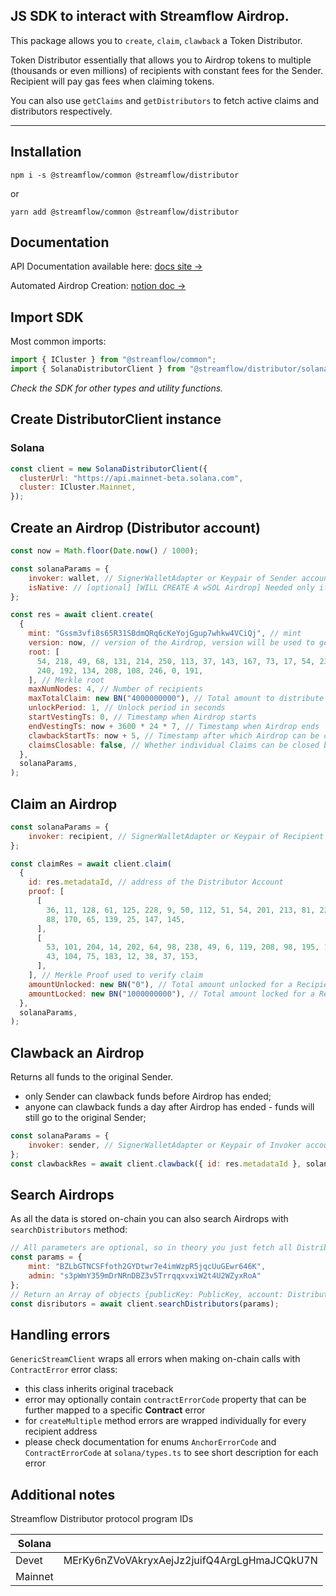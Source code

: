 ## JS SDK to interact with Streamflow Airdrop.

This package allows you to `create`, `claim`, `clawback` a Token Distributor.

Token Distributor essentially that allows you to Airdrop tokens to multiple (thousands or even millions) of recipients with constant fees for the Sender. Recipient will pay gas fees when claiming tokens.

You can also use `getClaims` and `getDistributors` to fetch active claims and distributors respectively.

---

## Installation

`npm i -s @streamflow/common @streamflow/distributor`

or

`yarn add @streamflow/common @streamflow/distributor`

## Documentation
API Documentation available here: [docs site →](https://streamflow-finance.github.io/js-sdk/)

Automated Airdrop Creation: [notion doc →](https://streamflow.notion.site/Automated-Airdrop-Creation-45b84bfd2dda4d7196be5dd02eed29c8)

## Import SDK

Most common imports:

```javascript
import { ICluster } from "@streamflow/common";
import { SolanaDistributorClient } from "@streamflow/distributor/solana";
```

_Check the SDK for other types and utility functions._

## Create DistributorClient instance

### Solana

```javascript
const client = new SolanaDistributorClient({
  clusterUrl: "https://api.mainnet-beta.solana.com",
  cluster: ICluster.Mainnet,
});
```

## Create an Airdrop (Distributor account)

```javascript
const now = Math.floor(Date.now() / 1000);

const solanaParams = {
    invoker: wallet, // SignerWalletAdapter or Keypair of Sender account
    isNative: // [optional] [WILL CREATE A wSOL Airdrop] Needed only if you need to Airdrop Solana native token
};

const res = await client.create(
  {
    mint: "Gssm3vfi8s65R31SBdmQRq6cKeYojGgup7whkw4VCiQj", // mint
    version: now, // version of the Airdrop, version will be used to generate unique address of the Distributor Account
    root: [
      54, 218, 49, 68, 131, 214, 250, 113, 37, 143, 167, 73, 17, 54, 233, 26, 141, 93, 28, 186, 137, 211, 251, 205,
      240, 192, 134, 208, 108, 246, 0, 191,
    ], // Merkle root
    maxNumNodes: 4, // Number of recipients
    maxTotalClaim: new BN("4000000000"), // Total amount to distribute
    unlockPeriod: 1, // Unlock period in seconds
    startVestingTs: 0, // Timestamp when Airdrop starts
    endVestingTs: now + 3600 * 24 * 7, // Timestamp when Airdrop ends
    clawbackStartTs: now + 5, // Timestamp after which Airdrop can be clawed back to the Sender address
    claimsClosable: false, // Whether individual Claims can be closed by the Sender
  },
  solanaParams,
);
```

## Claim an Airdrop

```javascript
const solanaParams = {
    invoker: recipient, // SignerWalletAdapter or Keypair of Recipient account
};

const claimRes = await client.claim(
  {
    id: res.metadataId, // address of the Distributor Account
    proof: [
      [
        36, 11, 128, 61, 125, 228, 9, 50, 112, 51, 54, 201, 213, 81, 228, 216, 62, 191, 68, 63, 59, 125, 163, 77, 44,
        88, 170, 65, 139, 25, 147, 145,
      ],
      [
        53, 101, 204, 14, 202, 64, 98, 238, 49, 6, 119, 208, 98, 195, 150, 81, 191, 55, 46, 103, 91, 245, 121, 195,
        43, 104, 75, 183, 12, 38, 37, 153,
      ],
    ], // Merkle Proof used to verify claim
    amountUnlocked: new BN("0"), // Total amount unlocked for a Recipient
    amountLocked: new BN("1000000000"), // Total amount locked for a Recipient
  },
  solanaParams,
);
```

## Clawback an Airdrop

Returns all funds to the original Sender. 
- only Sender can clawback funds before Airdrop has ended;
- anyone can clawback funds a day after Airdrop has ended - funds will still go to the original Sender;

```javascript
const solanaParams = {
    invoker: sender, // SignerWalletAdapter or Keypair of Invoker account
};
const clawbackRes = await client.clawback({ id: res.metadataId }, solanaParams);
```

## Search Airdrops

As all the data is stored on-chain you can also search Airdrops with `searchDistributors` method:

```javascript
// All parameters are optional, so in theory you just fetch all Distributors
const params = {
    mint: "BZLbGTNCSFfoth2GYDtwr7e4imWzpR5jqcUuGEwr646K", 
    admin: "s3pWmY359mDrNRnDBZ3v5TrrqqxvxiW2t4U2WZyxRoA"
};
// Return an Array of objects {publicKey: PublicKey, account: Distributor}
const disributors = await client.searchDistributors(params);
```

## Handling errors

`GenericStreamClient` wraps all errors when making on-chain calls with `ContractError` error class:
- this class inherits original traceback
- error may optionally contain `contractErrorCode` property that can be further mapped to a specific **Contract** error
- for `createMultiple` method errors are wrapped individually for every recipient address
- please check documentation for enums `AnchorErrorCode` and `ContractErrorCode` at `solana/types.ts` to see short description for each error

## Additional notes

Streamflow Distributor protocol program IDs

| Solana  |                                              |
| ------- | -------------------------------------------- |
| Devet   | MErKy6nZVoVAkryxAejJz2juifQ4ArgLgHmaJCQkU7N |
| Mainnet |   |
